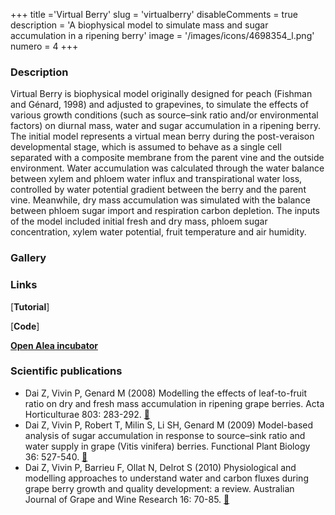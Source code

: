 +++
title ='Virtual Berry'
slug = 'virtualberry'
disableComments = true
description = 'A biophysical model to simulate mass and sugar accumulation in a ripening berry'
image = '/images/icons/4698354_l.png'
numero = 4
+++


<!--# Virtual Berry-->

### Description

Virtual Berry is biophysical model originally designed for peach (Fishman and Génard, 1998) and adjusted to grapevines, to simulate the effects of various growth conditions (such as source–sink ratio and/or environmental factors) on diurnal mass, water and sugar accumulation in a ripening berry. The initial model represents a virtual mean berry during the post-veraison developmental stage, which is assumed to behave as a single cell separated with a composite membrane from the parent vine and the outside environment. Water accumulation was calculated through the water balance between xylem and phloem water influx and transpirational water loss, controlled by water potential gradient between the berry and the parent vine. Meanwhile, dry mass accumulation was simulated with the balance between phloem sugar import and respiration carbon depletion. The inputs of the model included initial fresh and dry mass, phloem sugar concentration, xylem water potential, fruit temperature and air humidity.

### Gallery

### Links

[**Tutorial**]


[**Code**]


[**Open Alea incubator**](https://github.com/openalea-incubator/VirtualBerry)


### Scientific publications

- Dai Z, Vivin P, Genard M (2008) Modelling the effects of leaf-to-fruit ratio on dry and fresh mass accumulation in ripening grape berries. Acta Horticulturae 803: 283-292.  [:page_facing_up:](https://doi.org/10.17660/ActaHortic.2008.803.36)
- Dai Z, Vivin P, Robert T, Milin S, Li SH, Genard M (2009) Model-based analysis of sugar accumulation in response to source–sink ratio and water supply in grape (Vitis vinifera) berries. Functional Plant Biology 36: 527-540.  [:page_facing_up:](https://doi.org/10.1071/FP08284)
- Dai Z, Vivin P, Barrieu F, Ollat N, Delrot S (2010) Physiological and modelling approaches to understand water and carbon fluxes during grape berry growth and quality development: a review. Australian Journal of Grape and Wine Research 16: 70-85.  [:page_facing_up:](https://doi.org/10.1111/j.1755-0238.2009.00071.x)
